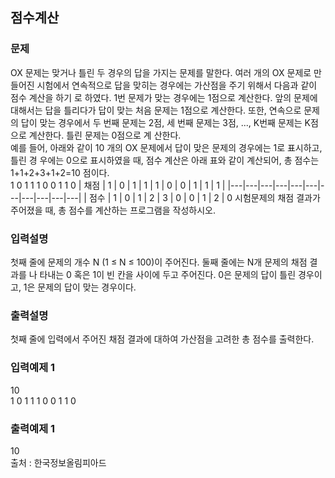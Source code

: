 ## 점수계산
### 문제
OX 문제는 맞거나 틀린 두 경우의 답을 가지는 문제를 말한다. 여러 개의 OX 문제로 만들어진 
시험에서 연속적으로 답을 맞히는 경우에는 가산점을 주기 위해서 다음과 같이 점수 계산을 하기
로 하였다. 1번 문제가 맞는 경우에는 1점으로 계산한다. 앞의 문제에 대해서는 답을 틀리다가 
답이 맞는 처음 문제는 1점으로 계산한다. 또한, 연속으로 문제의 답이 맞는 경우에서 두 번째 
문제는 2점, 세 번째 문제는 3점, ..., K번째 문제는 K점으로 계산한다. 틀린 문제는 0점으로 계
산한다.<br>
예를 들어, 아래와 같이 10 개의 OX 문제에서 답이 맞은 문제의 경우에는 1로 표시하고, 틀린 경
우에는 0으로 표시하였을 때, 점수 계산은 아래 표와 같이 계산되어, 총 점수는 
1+1+2+3+1+2=10 점이다.<br>
 1 0 1 1 1 0 0 1 1 0
| 채점 | 1 | 0 | 1 | 1 | 1 | 0 | 0 | 1 | 1 | 1 |
|---|---|---|---|---|---|---|---|---|---|---|
| 점수 | 1 | 0 | 1 | 2 | 3 | 0 | 0 | 1 | 2 | 0
시험문제의 채점 결과가 주어졌을 때, 총 점수를 계산하는 프로그램을 작성하시오. 
### 입력설명
첫째 줄에 문제의 개수 N (1 ≤ N ≤ 100)이 주어진다. 둘째 줄에는 N개 문제의 채점 결과를 나
타내는 0 혹은 1이 빈 칸을 사이에 두고 주어진다. 0은 문제의 답이 틀린 경우이고, 1은 문제의 
답이 맞는 경우이다. 
### 출력설명
첫째 줄에 입력에서 주어진 채점 결과에 대하여 가산점을 고려한 총 점수를 출력한다. 
### 입력예제 1                                   
10<br>
 1 0 1 1 1 0 0 1 1 0
### 출력예제 1
 10 <br>
출처 : 한국정보올림피아드
